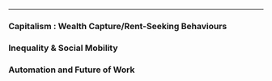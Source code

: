 ---

### Capitalism : Wealth Capture/Rent-Seeking Behaviours

### Inequality & Social Mobility

### Automation and Future of Work
